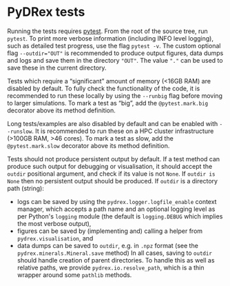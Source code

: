 # PyDRex tests

Running the tests requires [pytest](https://docs.pytest.org).
From the root of the source tree, run `pytest`.
To print more verbose information (including INFO level logging),
such as detailed test progress, use the flag `pytest -v`.
The custom optional flag `--outdir="OUT"` is recommended
to produce output figures, data dumps and logs and save them in the directory `"OUT"`.
The value `"."` can be used to save these in the current directory.

Tests which require a “significant” amount of memory (<16GB RAM) are disabled by default.
To fully check the functionality of the code, it is recommended to run these locally
by using the `--runbig` flag before moving to larger simulations.
To mark a test as “big”, add the `@pytest.mark.big` decorator above its method definition.

Long tests/examples are also disabled by default and can be enabled with `--runslow`.
It is recommended to run these on a HPC cluster infrastructure (>100GB RAM, >46 cores).
To mark a test as slow, add the `@pytest.mark.slow` decorator above its method definition.

Tests should not produce persistent output by default.
If a test method can produce such output for debugging or visualisation,
it should accept the `outdir` positional argument,
and check if its value is not `None`.
If `outdir is None` then no persistent output should be produced.
If `outdir` is a directory path (string):
- logs can be saved by using the `pydrex.logger.logfile_enable` context manager,
  which accepts a path name and an optional logging level as per Python's `logging` module
  (the default is `logging.DEBUG` which implies the most verbose output),
- figures can be saved by (implementing and) calling a helper from `pydrex.visualisation`, and
- data dumps can be saved to `outdir`, e.g. in `.npz` format (see the `pydrex.minerals.Mineral.save` method)
In all cases, saving to `outdir` should handle creation of parent directories.
To handle this as well as relative paths, we provide `pydrex.io.resolve_path`,
which is a thin wrapper around some `pathlib` methods.
